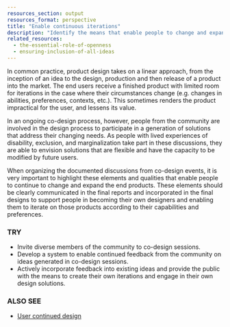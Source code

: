 ```yaml
---
resources_section: output
resources_format: perspective
title: "Enable continuous iterations"
description: "Identify the means that enable people to change and expand the end product to fit their needs."
related_resources:
  - the-essential-role-of-openness
  - ensuring-inclusion-of-all-ideas
---
```


In common practice, product design takes on a linear approach, from the inception of an idea to the design, production and then release of a product into the market. The end users receive a finished product with limited room for iterations in the case where  their circumstances change (e.g. changes in abilities, preferences, contexts, etc.). This sometimes renders the product impractical for the user, and lessens its value.


In an ongoing co-design process, however, people from the community are involved in the design process to participate in a generation of solutions that address their changing needs. As people with lived experiences of disability, exclusion, and marginalization take part in these discussions, they are able to envision solutions that are flexible and have the capacity to be modified by future users. 


When organizing the documented discussions from co-design events, it is very important to highlight these elements and qualities that enable people to continue to change and expand the end products. These elements should be clearly communicated in the final reports and incorporated in the final designs to support people in becoming their own designers and enabling them to iterate on those products according to their capabilities and preferences.


### TRY

- Invite diverse members of the community to co-design sessions.
- Develop a system to enable continued feedback from the community on ideas generated in co-design sessions. 
- Actively incorporate feedback into existing ideas and provide the public with the means to create their own iterations and engage in their own design solutions.



### ALSO SEE 
- [User continued design](https://guide.inclusivedesign.ca/insights/UserContinuedDesign.html)